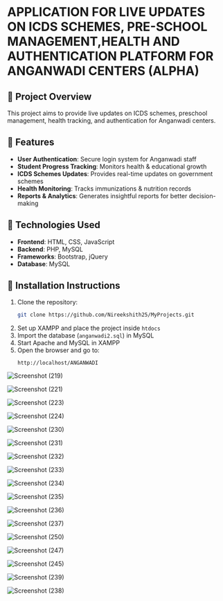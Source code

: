 # APPLICATION FOR LIVE UPDATES ON ICDS SCHEMES, PRE-SCHOOL MANAGEMENT,HEALTH AND AUTHENTICATION PLATFORM FOR ANGANWADI CENTERS (ALPHA)

## 📌 Project Overview
This project aims to provide live updates on ICDS schemes, preschool management, health tracking, and authentication for Anganwadi centers. 

## 🔹 Features
- **User Authentication**: Secure login system for Anganwadi staff  
- **Student Progress Tracking**: Monitors health & educational growth  
- **ICDS Schemes Updates**: Provides real-time updates on government schemes  
- **Health Monitoring**: Tracks immunizations & nutrition records  
- **Reports & Analytics**: Generates insightful reports for better decision-making  

## 📂 Technologies Used
- **Frontend**: HTML, CSS, JavaScript  
- **Backend**: PHP, MySQL  
- **Frameworks**: Bootstrap, jQuery  
- **Database**: MySQL  

## 📌 Installation Instructions
1. Clone the repository:
   ```sh
   git clone https://github.com/Nireekshith25/MyProjects.git
   ```
2. Set up XAMPP and place the project inside `htdocs`
3. Import the database (`anganwadi2.sql`) in MySQL
4. Start Apache and MySQL in XAMPP
5. Open the browser and go to:
   ```
   http://localhost/ANGANWADI
   ```


![Screenshot (219)](https://github.com/user-attachments/assets/69841e81-2790-4e1e-aba8-4ebb29f83c33)

![Screenshot (221)](https://github.com/user-attachments/assets/07ccd1ba-7d57-430e-bba4-caee95b9624f)

![Screenshot (223)](https://github.com/user-attachments/assets/9052ed5d-93cf-42dd-805f-9c2b620a0257)



![Screenshot (224)](https://github.com/user-attachments/assets/96818b68-e8b6-4a37-ba08-4d244daf3431)

![Screenshot (230)](https://github.com/user-attachments/assets/c3366275-def3-48fb-94f1-d70c7a1ffc46)

![Screenshot (231)](https://github.com/user-attachments/assets/127b8679-029e-4e81-92e9-367855d4193c)



![Screenshot (232)](https://github.com/user-attachments/assets/647dde1d-537e-4c2e-9560-bf73eec6c9c1)

![Screenshot (233)](https://github.com/user-attachments/assets/01828d4b-e848-4610-b4ae-cb62244da83a)

![Screenshot (234)](https://github.com/user-attachments/assets/56963aff-8cd5-4f2f-901b-ffb51bec34c0)



![Screenshot (235)](https://github.com/user-attachments/assets/35b9a861-2562-49b0-bca0-f2b223b78f30)

![Screenshot (236)](https://github.com/user-attachments/assets/be254c11-55db-4d65-893a-a53202f16ce7)

![Screenshot (237)](https://github.com/user-attachments/assets/fa85ccdd-d244-4f32-8d98-85d0bf268a3f)

![Screenshot (250)](https://github.com/user-attachments/assets/e2abed3f-14d8-4b7d-a72e-45c326636e39)

![Screenshot (247)](https://github.com/user-attachments/assets/775574e7-d5b3-4149-ae1d-101124848bf4)

![Screenshot (245)](https://github.com/user-attachments/assets/d2b3ba10-1911-49c5-98c0-f10ca062dc88)

![Screenshot (239)](https://github.com/user-attachments/assets/764b5d62-00af-48ea-8307-5f962e5fd582)

![Screenshot (238)](https://github.com/user-attachments/assets/1a7ce943-d93e-40f2-b226-269a8ea4e8b9)







